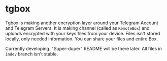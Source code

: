# tgbox

Tgbox is making another encryption layer around your Telegram Account and Telegram Servers. It is making channel (called as `RemoteBox`) and uploads encrypted with your keys files from your device. Files isn't stored locally, only needed information. You can share your files and entire Box.

Currently developing. "Super-duper" README will be there later. All files in `indev` branch isn't stable.

